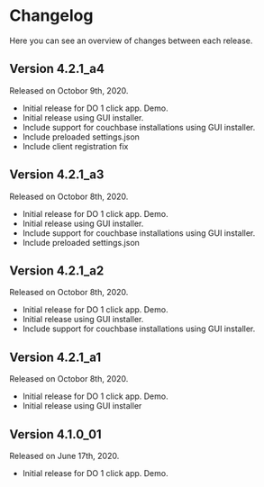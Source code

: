 # Changelog

Here you can see an overview of changes between each release.

## Version 4.2.1_a4

Released on Octobor 9th, 2020.

* Initial release for DO 1 click app. Demo.
* Initial release using GUI installer.
* Include support for couchbase installations using GUI installer.
* Include preloaded settings.json
* Include client registration fix 

## Version 4.2.1_a3

Released on Octobor 8th, 2020.

* Initial release for DO 1 click app. Demo.
* Initial release using GUI installer.
* Include support for couchbase installations using GUI installer.
* Include preloaded settings.json

## Version 4.2.1_a2

Released on Octobor 8th, 2020.

* Initial release for DO 1 click app. Demo.
* Initial release using GUI installer.
* Include support for couchbase installations using GUI installer.

## Version 4.2.1_a1

Released on Octobor 8th, 2020.

* Initial release for DO 1 click app. Demo.
* Initial release using GUI installer

## Version 4.1.0_01

Released on June 17th, 2020.

* Initial release for DO 1 click app. Demo.

